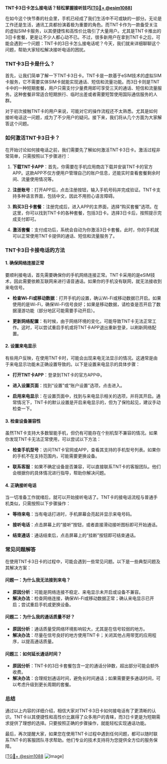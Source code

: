**TNT卡3日卡怎么接电话？轻松掌握接听技巧[[TG💪+ @esim1088](https://t.me/s/esim1088)]**

在如今这个快节奏的社会里，手机已经成了我们生活中不可或缺的一部分。无论是工作还是生活，通讯工具都扮演着极为重要的角色。而TNT卡作为一款备受关注的虚拟SIM卡服务，以其便捷性和高性价比吸引了大量用户。尤其是TNT卡推出的3日卡套餐，更是让不少人都心动不已。不过，很多新用户在拿到TNT卡之后，可能会遇到一个问题：TNT卡的3日卡怎么接电话呢？今天，我们就来详细聊聊这个问题，帮助大家轻松解决接听电话的困扰。

### TNT卡3日卡是什么？

首先，让我们简单了解一下TNT卡3日卡。TNT卡是一款基于eSIM技术的虚拟SIM卡服务，它不需要实体SIM卡就能实现通话、短信和流量功能。而3日卡则是TNT卡中的一种短期套餐，用户只需支付少量费用即可享受三天的通话、短信和流量服务。这种套餐非常适合短期旅行、临时出差或者需要短暂使用国际通信服务的人群。

对于初次接触TNT卡的用户来说，可能对它的操作流程还不太熟悉。尤其是如何接听电话这一问题，成为了不少用户的疑问。接下来，我们将从几个方面为大家解答这个问题。

### 如何激活TNT卡3日卡？

在开始讨论如何接电话之前，我们需要先了解如何激活TNT卡3日卡。激活过程非常简单，只需按照以下步骤进行：

1. **下载TNT卡APP**：首先，你需要在手机应用商店下载并安装TNT卡的官方APP。这款APP不仅方便用户管理自己的账户信息，还能实时查看套餐剩余时间、流量使用情况等。

2. **注册账号**：打开APP后，点击注册按钮，输入手机号码并完成验证。TNT卡支持多种语言界面，包括中文，因此不用担心语言障碍。

3. **购买3日卡套餐**：注册完成后，进入APP的主界面，选择“购买套餐”选项。在这里，你可以找到TNT卡的各种套餐，包括3日卡。选择3日卡后，按照提示完成支付即可。

4. **激活套餐**：支付成功后，系统会自动为你激活3日卡套餐。此时，你的手机就可以正常使用TNT卡提供的通话、短信和流量服务了。

### TNT卡3日卡接电话的方法

#### 1. 确保网络连接正常

要顺利接电话，首先需要确保你的手机网络连接正常。TNT卡采用的是eSIM技术，因此需要依赖互联网来进行语音通话。如果你的手机没有联网，就无法接收到来电信号。

- **检查Wi-Fi或移动数据**：打开手机的设置，确认Wi-Fi或移动数据已开启。如果使用的是Wi-Fi，确保Wi-Fi信号良好；如果是移动数据，请检查是否开启了数据漫游功能（部分地区可能需要手动开启）。
  
- **更新网络配置**：有时候，由于网络环境的变化，可能导致TNT卡无法正常工作。这时，可以尝试重启手机或将TNT卡APP退出重新登录，以刷新网络配置。

#### 2. 设置来电显示

有些用户反映，在使用TNT卡时，可能会出现来电无法显示的情况。这通常是由于来电显示功能未正确设置导致的。以下是设置来电显示的具体步骤：

- **打开TNT卡APP**：登录到TNT卡的官方APP中。
  
- **进入设置页面**：找到“设置”或“账户设置”选项，点击进入。
  
- **启用来电显示**：在设置页面中，找到与来电显示相关的选项，并将其开启。通常情况下，TNT卡的默认设置是开启来电显示的，但为了保险起见，建议手动检查一下。

#### 3. 检查设备兼容性

虽然TNT卡支持大多数智能手机，但仍有可能存在个别机型不兼容的情况。如果你发现TNT卡无法正常使用，可以尝试以下方法：

- **检查手机型号**：访问TNT卡官网或APP，查看其支持的手机型号列表。如果你的手机不在支持范围内，可能需要更换设备。
  
- **联系客服**：如果不确定设备是否兼容，可以直接联系TNT卡的客服团队。他们会根据你的具体情况进行指导，帮助你解决问题。

#### 4. 正确接听电话

当一切准备工作就绪后，就可以开始接听电话了。TNT卡的接电话流程与普通手机类似，只需按照以下步骤操作：

- **等待来电**：当有电话打进时，手机屏幕会亮起并显示来电号码。
  
- **接听电话**：点击屏幕上的“接听”按钮，或者直接滑动接听图标即可开始通话。
  
- **结束通话**：通话结束后，点击屏幕上的“挂断”按钮即可结束通话。

### 常见问题解答

在使用TNT卡3日卡的过程中，可能会遇到一些常见问题。以下是一些典型问题及其解决方案：

#### 问题一：为什么我无法接到来电？

- **原因分析**：可能是网络连接不稳定、来电显示未开启或设备不兼容。
- **解决办法**：检查网络连接，确保Wi-Fi或移动数据正常；确认来电显示已开启；尝试重启手机或更换设备。

#### 问题二：为什么我的通话质量不好？

- **原因分析**：通话质量受网络环境影响较大，尤其是在信号较弱的地方。
- **解决办法**：尽量在信号良好的地方使用TNT卡；关闭其他占用带宽的应用程序，以提高通话质量。

#### 问题三：如何延长通话时间？

- **原因分析**：TNT卡的3日卡套餐包含一定的通话分钟数，超出部分可能会额外收费。
- **解决办法**：合理规划通话时间，避免长时间通话；如果需要更多通话时间，可以考虑升级到更长周期的套餐。

### 总结

通过以上内容的详细介绍，相信大家对TNT卡3日卡如何接电话有了更清晰的认识。TNT卡以其便捷性和高性价比赢得了众多用户的青睐，而3日卡更是为短期需求提供了理想的选择。只要按照正确的步骤操作，就能轻松实现通话功能。

最后，再次提醒大家，如果您在使用TNT卡过程中遇到任何问题，都可以随时联系TNT卡的客服团队寻求帮助。他们专业的技术支持将为您提供全方位的服务保障。

[[TG💪+ @esim1088](https://t.me/s/esim1088) ![Image](https://i.postimg.cc/4NQfJmqS/Snipaste-2025-05-13-00-14-12.png)]
